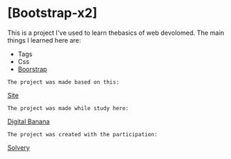# [Bootstrap-x2]

This is a project I've used to learn thebasics of web devolomed. The main things I learned here are: 

* Tags
* Css
* [Boorstrap](https://getbootstrap.com)




```
The project was made based on this:
```

[Site](https://getbootstrap.com/docs/5.0/examples/pricing/#)

```
The project was made while study here:
```

[Digital Banana](https://digital-banana.ru)

```
The project was created with the participation:
```

[Solvery](https://solvery.io/)
